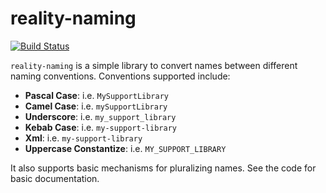# reality-naming

[![Build Status](https://secure.travis-ci.org/realityforge/reality-naming.svg?branch=master)](http://travis-ci.org/realityforge/reality-naming)

`reality-naming` is a simple library to convert names between different naming conventions.
Conventions supported include:

* **Pascal Case**: i.e. `MySupportLibrary`
* **Camel Case**: i.e. `mySupportLibrary`
* **Underscore**: i.e. `my_support_library`
* **Kebab Case**: i.e. `my-support-library`
* **Xml**: i.e. `my-support-library`
* **Uppercase Constantize**: i.e. `MY_SUPPORT_LIBRARY`

It also supports basic mechanisms for pluralizing names. See the code for basic documentation.
